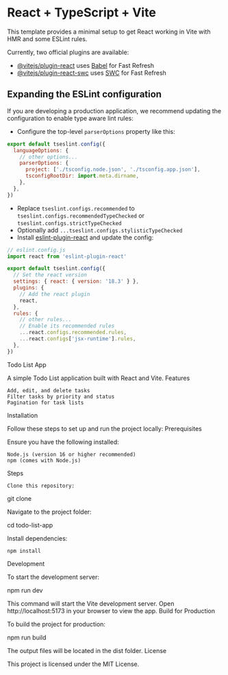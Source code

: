 # React + TypeScript + Vite

This template provides a minimal setup to get React working in Vite with HMR and some ESLint rules.

Currently, two official plugins are available:

- [@vitejs/plugin-react](https://github.com/vitejs/vite-plugin-react/blob/main/packages/plugin-react/README.md) uses [Babel](https://babeljs.io/) for Fast Refresh
- [@vitejs/plugin-react-swc](https://github.com/vitejs/vite-plugin-react-swc) uses [SWC](https://swc.rs/) for Fast Refresh

## Expanding the ESLint configuration

If you are developing a production application, we recommend updating the configuration to enable type aware lint rules:

- Configure the top-level `parserOptions` property like this:

```js
export default tseslint.config({
  languageOptions: {
    // other options...
    parserOptions: {
      project: ['./tsconfig.node.json', './tsconfig.app.json'],
      tsconfigRootDir: import.meta.dirname,
    },
  },
})
```

- Replace `tseslint.configs.recommended` to `tseslint.configs.recommendedTypeChecked` or `tseslint.configs.strictTypeChecked`
- Optionally add `...tseslint.configs.stylisticTypeChecked`
- Install [eslint-plugin-react](https://github.com/jsx-eslint/eslint-plugin-react) and update the config:

```js
// eslint.config.js
import react from 'eslint-plugin-react'

export default tseslint.config({
  // Set the react version
  settings: { react: { version: '18.3' } },
  plugins: {
    // Add the react plugin
    react,
  },
  rules: {
    // other rules...
    // Enable its recommended rules
    ...react.configs.recommended.rules,
    ...react.configs['jsx-runtime'].rules,
  },
})
```
Todo List App

A simple Todo List application built with React and Vite.
Features

    Add, edit, and delete tasks
    Filter tasks by priority and status
    Pagination for task lists

Installation

Follow these steps to set up and run the project locally:
Prerequisites

Ensure you have the following installed:

    Node.js (version 16 or higher recommended)
    npm (comes with Node.js)

Steps

    Clone this repository:

git clone <repository-url>

Navigate to the project folder:

cd todo-list-app

Install dependencies:

    npm install

Development

To start the development server:

npm run dev

This command will start the Vite development server. Open http://localhost:5173 in your browser to view the app.
Build for Production

To build the project for production:

npm run build

The output files will be located in the dist folder.
License

This project is licensed under the MIT License.
